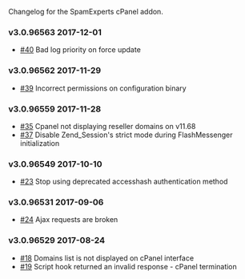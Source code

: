 Changelog for the SpamExperts cPanel addon. 

### v3.0.96563 2017-12-01

 - [#40](https://github.com/SpamExperts/cpanel-addon/issues/40) Bad log priority on force update

### v3.0.96562 2017-11-29

 - [#39](https://github.com/SpamExperts/cpanel-addon/issues/39) Incorrect permissions on configuration binary

### v3.0.96559 2017-11-28

 - [#35](https://github.com/SpamExperts/cpanel-addon/issues/35) Cpanel not displaying reseller domains on v11.68
 - [#37](https://github.com/SpamExperts/cpanel-addon/issues/37) Disable Zend_Session's strict mode during FlashMessenger initialization

### v3.0.96549 2017-10-10

 - [#23](https://github.com/SpamExperts/cpanel-addon/issues/23) Stop using deprecated accesshash authentication method

### v3.0.96531 2017-09-06

 - [#24](https://github.com/SpamExperts/cpanel-addon/issues/24) Ajax requests are broken

### v3.0.96529 2017-08-24

 - [#18](https://github.com/SpamExperts/cpanel-addon/issues/18) Domains list is not displayed on cPanel interface
 - [#19](https://github.com/SpamExperts/cpanel-addon/issues/19) Script hook returned an invalid response - cPanel termination
